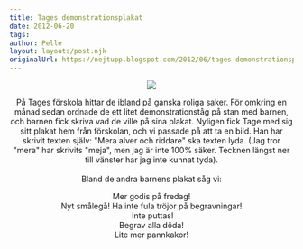 ```yaml
---
title: Tages demonstrationsplakat
date: 2012-06-20
tags: 	
author: Pelle
layout: layouts/post.njk
originalUrl: https://nejtupp.blogspot.com/2012/06/tages-demonstrationsplakat.html
---
```


<div class="separator" style="clear: both; text-align: center;"><img src="../../../../img/I+la%CC%88genheten-5C5C4520.jpg">
</figure>

På Tages förskola hittar de ibland på ganska roliga saker. För omkring en månad sedan ordnade de ett litet demonstrationståg på stan med barnen, och barnen fick skriva vad de ville på sina plakat. Nyligen fick Tage med sig sitt plakat hem från förskolan, och vi passade på att ta en bild. Han har skrivit texten själv: "Mera alver och riddare" ska texten lyda. (Jag tror "mera" har skrivits "meja", men jag är inte 100% säker. Tecknen längst ner till vänster har jag inte kunnat tyda).<br><br>Bland de andra barnens plakat såg vi:

<figure>
	Mer godis på fredag!<div style="text-align: center;">Nyt smålegå! Ha inte fula tröjor på begravningar!<div style="text-align: center;"> Inte puttas!<div style="text-align: center;">Begrav alla döda!<div style="text-align: center;">Lite mer pannkakor! <b><br></b><span style="background-color: #edeff4; color: #333333; font-family: &apos;lucida grande&apos;,tahoma,verdana,arial,sans-serif; font-size: 11px; line-height: 14px; text-align: left;"></span>
